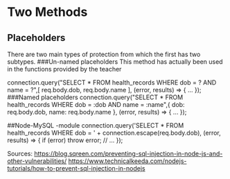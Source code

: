 # Two Methods
## Placeholders
There are two main types of protection from which the first has two subtypes.
###Un-named placeholders
This method has actually been used in the functions provided by the teacher

connection.query("SELECT * FROM health_records WHERE dob = ? AND name = ?",[
  req.body.dob,
  req.body.name
], (error, results) => {
  ...
});
###Named placeholders
connection.query("SELECT * FROM health_records WHERE dob = :dob AND name = :name",{
  dob: req.body.dob,
  name: req.body.name
}, (error, results) => {
  ...
});

##Node-MySQL -module
connection.query('SELECT * FROM health_records WHERE dob = ' + connection.escape(req.body.dob), (error, results) => {
  if (error) throw error;
  // ...
});

Sources:
https://blog.sqreen.com/preventing-sql-injection-in-node-js-and-other-vulnerabilities/
https://www.technicalkeeda.com/nodejs-tutorials/how-to-prevent-sql-injection-in-nodejs